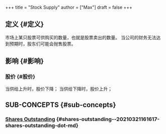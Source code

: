 +++
title = "Stock Supply"
author = ["Max"]
draft = false
+++

## 定义 {#定义}

市场上某只股票可供购买的数量，也就是股票卖出的数量。
当公司的财务无法达到预期时，股东们可能会抛售股票。


## 影响 {#影响}


### 股价 {#股价}

当供给上升时，股价下降；
当供给下降时，股价上升；


## SUB-CONCEPTS {#sub-concepts}


### [Shares Outstanding](20210321161617-shares_outstanding.md) {#shares-outstanding--20210321161617-shares-outstanding-dot-md}
